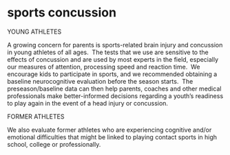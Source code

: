 # sports concussion

YOUNG ATHLETES

A growing concern for parents is sports-related brain injury and concussion in young athletes of all ages.  The tests that we use are sensitive to the effects of concussion and are used by most experts in the field, especially our measures of attention, processing speed and reaction time.  We encourage kids to participate in sports, and we recommended obtaining a baseline neurocognitive evaluation before the season starts.  The preseason/baseline data can then help parents, coaches and other medical professionals make better-informed decisions regarding a youth’s readiness to play again in the event of a head injury or concussion.

FORMER ATHLETES

We also evaluate former athletes who are experiencing cognitive and/or emotional difficulties that might be linked to playing contact sports in high school, college or professionally.